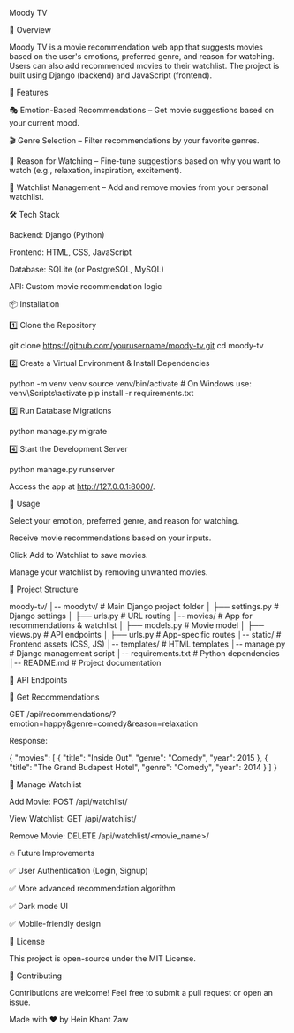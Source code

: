 Moody TV

📌 Overview

Moody TV is a movie recommendation web app that suggests movies based on the user's emotions, preferred genre, and reason for watching. Users can also add recommended movies to their watchlist. The project is built using Django (backend) and JavaScript (frontend).

🚀 Features

🎭 Emotion-Based Recommendations – Get movie suggestions based on your current mood.

🎬 Genre Selection – Filter recommendations by your favorite genres.

🎯 Reason for Watching – Fine-tune suggestions based on why you want to watch (e.g., relaxation, inspiration, excitement).

📌 Watchlist Management – Add and remove movies from your personal watchlist.

🛠 Tech Stack

Backend: Django (Python)

Frontend: HTML, CSS, JavaScript

Database: SQLite (or PostgreSQL, MySQL)

API: Custom movie recommendation logic

📦 Installation

1️⃣ Clone the Repository

git clone https://github.com/yourusername/moody-tv.git
cd moody-tv

2️⃣ Create a Virtual Environment & Install Dependencies

python -m venv venv
source venv/bin/activate  # On Windows use: venv\Scripts\activate
pip install -r requirements.txt

3️⃣ Run Database Migrations

python manage.py migrate

4️⃣ Start the Development Server

python manage.py runserver

Access the app at http://127.0.0.1:8000/.

🔧 Usage

Select your emotion, preferred genre, and reason for watching.

Receive movie recommendations based on your inputs.

Click Add to Watchlist to save movies.

Manage your watchlist by removing unwanted movies.

📂 Project Structure

moody-tv/
│-- moodytv/                # Main Django project folder
│   ├── settings.py         # Django settings
│   ├── urls.py             # URL routing
│-- movies/                 # App for recommendations & watchlist
│   ├── models.py           # Movie model
│   ├── views.py            # API endpoints
│   ├── urls.py             # App-specific routes
│-- static/                 # Frontend assets (CSS, JS)
│-- templates/              # HTML templates
│-- manage.py               # Django management script
│-- requirements.txt        # Python dependencies
│-- README.md               # Project documentation

🎯 API Endpoints

🔹 Get Recommendations

GET /api/recommendations/?emotion=happy&genre=comedy&reason=relaxation

Response:

{
  "movies": [
    { "title": "Inside Out", "genre": "Comedy", "year": 2015 },
    { "title": "The Grand Budapest Hotel", "genre": "Comedy", "year": 2014 }
  ]
}

🔹 Manage Watchlist

Add Movie: POST /api/watchlist/

View Watchlist: GET /api/watchlist/

Remove Movie: DELETE /api/watchlist/<movie_name>/

🔥 Future Improvements

✅ User Authentication (Login, Signup)

✅ More advanced recommendation algorithm

✅ Dark mode UI

✅ Mobile-friendly design

📝 License

This project is open-source under the MIT License.

💬 Contributing

Contributions are welcome! Feel free to submit a pull request or open an issue.

Made with ❤️ by Hein Khant Zaw




